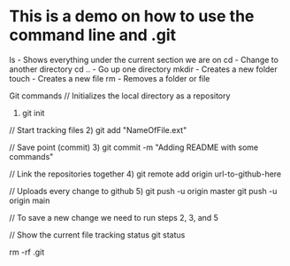 <h1>
   This is a demo on how to use the <strong> command line and .git </strong>
</h1>

ls  - Shows everything under the current section we are on 
cd  - Change to another directory
cd .. - Go up one directory
mkdir - Creates a new folder
touch - Creates a new file
rm  -  Removes a folder or file


Git commands
// Initializes the local directory as a repository
1) git init 

// Start tracking files
2) git add "NameOfFile.ext"

// Save point (commit)
3) git commit -m "Adding README with some commands"

// Link the repositories together
4) git remote add origin url-to-github-here

// Uploads every change to github
5) git push -u origin master
   git push -u origin main

// To save a new change we need to run steps 2, 3, and 5

// Show the current file tracking status 
git status 

rm -rf .git